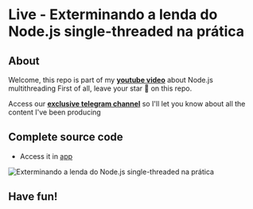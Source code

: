 #  Live - Exterminando a lenda do Node.js single-threaded na prática

## About
Welcome, this repo is part of my [**youtube video**](https://youtu.be/f7MY2OtI7nA) about Node.js multithreading
First of all, leave your star 🌟 on this repo.

Access our [**exclusive telegram channel**](https://bit.ly/canalerickwendel) so I'll let you know about all the content I've been producing 

## Complete source code
- Access it in [app](./recorded/)


![Exterminando a lenda do Node.js single-threaded na prática
](https://user-images.githubusercontent.com/8060102/192624581-f2baf85e-002a-4780-bb5a-9e7da6e4760c.jpg)



## Have fun!
